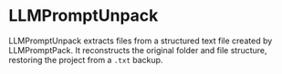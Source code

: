 # LLMPromptUnpack
LLMPromptUnpack extracts files from a structured text file created by LLMPromptPack.   It reconstructs the original folder and file structure, restoring the project from a `.txt` backup.
